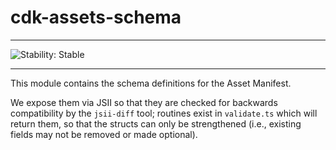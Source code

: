 # cdk-assets-schema
<!--BEGIN STABILITY BANNER-->

---

![Stability: Stable](https://img.shields.io/badge/stability-Stable-success.svg?style=for-the-badge)


---
<!--END STABILITY BANNER-->

This module contains the schema definitions for the Asset Manifest.

We expose them via JSII so that they are checked for backwards compatibility
by the `jsii-diff` tool; routines exist in `validate.ts` which will return
them, so that the structs can only be strengthened (i.e., existing fields
may not be removed or made optional).
